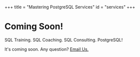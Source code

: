 +++
title = "Mastering PostgreSQL Services"
id = "services"
+++

# Coming Soon!

SQL Training. SQL Coaching. SQL Consulting. PostgreSQL!

It's coming soon. Any question? <a href="mailto:dim@tapoueh.org">Email Us.</a>

